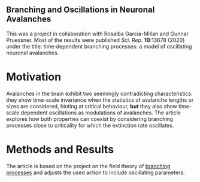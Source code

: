## Branching and Oscillations in Neuronal Avalanches

This was a project in collaboration with Rosalba Garcia-Millan and Gunnar Pruessner. Most of the results were published _Sci. Rep._ **10**:13678 (2020) under the title: time‐dependent branching processes: a model of oscillating neuronal avalanches.

# Motivation
Avalanches in the brain exhibit two seemingly contradicting characteristics: they show time-scale invariance when the statistics of avalanche lengths or sizes are considered, hinting at critical behaviour, **but** they also show time-scale dependent oscillations as modulations of avalanches.
The article explores how both properties can coexist by considering branching processes close to criticality for which the extinction rate oscillates.

# Methods and Results
The article is based on the project on the field theory of [branching processes](Branching.md) and adjusts the used action to include oscillating parameters.
